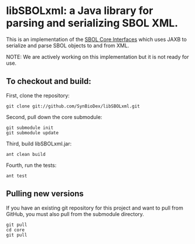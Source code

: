 # libSBOLxml: a Java library for parsing and serializing SBOL XML.

This is an implementation of the [SBOL Core Interfaces](https://github.com/SynBioDex/libSBOLcore) which uses JAXB to serialize and parse SBOL objects to and from XML.

NOTE: We are actively working on this implementation but it is not ready for use.

## To checkout and build:

First, clone the repository:

    git clone git://github.com/SynBioDex/libSBOLxml.git

Second, pull down the core submodule:

    git submodule init
    git submodule update

Third, build libSBOLxml.jar:

    ant clean build

Fourth, run the tests:

    ant test

## Pulling new versions

If you have an existing git repository for this project and want to pull from GitHub, you must also pull from the submodule directory.

    git pull
    cd core
    git pull

